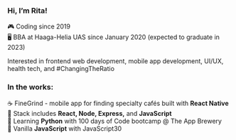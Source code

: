 ### Hi, I’m Rita!

🎮 Coding since 2019  
🖥️ BBA at Haaga-Helia UAS since January 2020 (expected to graduate in 2023)

Interested in frontend web development, mobile app development, UI/UX, health tech, and #ChangingTheRatio


### In the works:

☕ FineGrind - mobile app for finding specialty cafés built with **React Native**  
📖 Stack includes **React, Node, Express,** and **JavaScript**  
🐍 Learning **Python** with 100 days of Code bootcamp @ The App Brewery  
🍦 Vanilla **JavaScript** with JavaScript30



<!---
ritamiklan/ritamiklan is a ✨ special ✨ repository because its `README.md` (this file) appears on your GitHub profile.
You can click the Preview link to take a look at your changes.
--->
